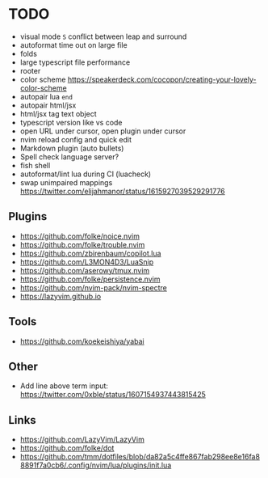 # TODO

- visual mode `S` conflict between leap and surround
- autoformat time out on large file
- folds
- large typescript file performance
- rooter
- color scheme https://speakerdeck.com/cocopon/creating-your-lovely-color-scheme
- autopair lua `end`
- autopair html/jsx
- html/jsx tag text object
- typescript version like vs code
- open URL under cursor, open plugin under cursor
- nvim reload config and quick edit
- Markdown plugin (auto bullets)
- Spell check language server?
- fish shell
- autoformat/lint lua during CI (luacheck)
- swap unimpaired mappings https://twitter.com/elijahmanor/status/1615927039529291776

## Plugins

- https://github.com/folke/noice.nvim
- https://github.com/folke/trouble.nvim
- https://github.com/zbirenbaum/copilot.lua
- https://github.com/L3MON4D3/LuaSnip
- https://github.com/aserowy/tmux.nvim
- https://github.com/folke/persistence.nvim
- https://github.com/nvim-pack/nvim-spectre
- https://lazyvim.github.io

## Tools

- https://github.com/koekeishiya/yabai

## Other

- Add line above term input: https://twitter.com/0xble/status/1607154937443815425

## Links

- https://github.com/LazyVim/LazyVim
- https://github.com/folke/dot
- https://github.com/tmm/dotfiles/blob/da82a5c4ffe867fab298ee8e16fa88891f7a0cb6/.config/nvim/lua/plugins/init.lua

